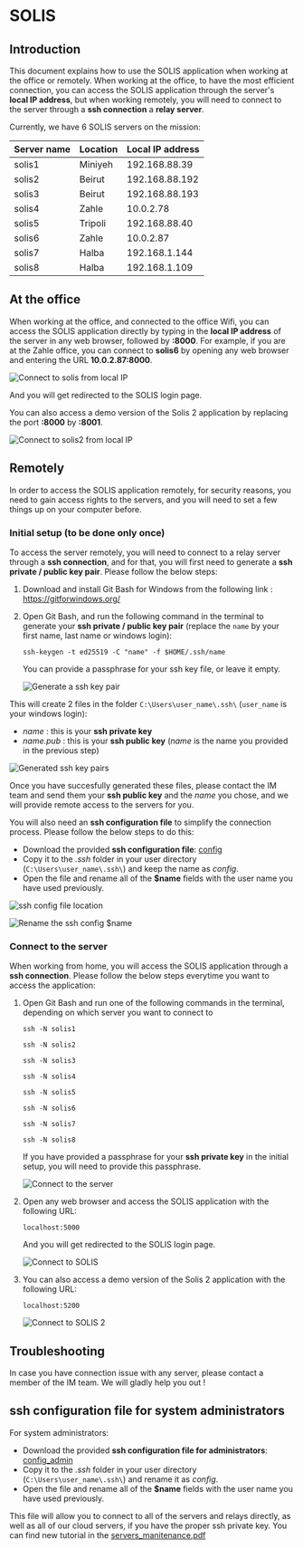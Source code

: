 # SOLIS

## Introduction

This document explains how to use the SOLIS application when working at the office or remotely.
When working at the office, to have the most efficient connection, you can access the SOLIS application through the server's **local IP address**, but when working remotely, you will need to connect to the server through a **ssh connection** a **relay server**.

Currently, we have 6 SOLIS servers on the mission:

| Server name | Location | Local IP address |
| ----------- | -------- | ---------------- |
| solis1      | Miniyeh  | 192.168.88.39    |
| solis2      | Beirut   | 192.168.88.192   |
| solis3      | Beirut   | 192.168.88.193   |
| solis4      | Zahle    | 10.0.2.78        |
| solis5      | Tripoli  | 192.168.88.40    |
| solis6      | Zahle    | 10.0.2.87        |
| solis7      | Halba    | 192.168.1.144    |
| solis8      | Halba    | 192.168.1.109    |

## At the office

When working at the office, and connected to the office Wifi, you can access the SOLIS application directly by typing in the **local IP address** of the server in any web browser, followed by **:8000**.
For example, if you are at the Zahle office, you can connect to **solis6** by opening any web browser and entering the URL **10.0.2.87:8000**.

![Connect to solis from local IP](connect_to_solis_1.png "Connect to solis from local IP")

And you will get redirected to the SOLIS login page.

You can also access a demo version of the Solis 2 application by replacing the port **:8000** by **:8001**.

![Connect to solis2 from local IP](connect_to_solis_1_1.png "Connect to solis2 from local IP")

## Remotely

In order to access the SOLIS application remotely, for security reasons, you need to gain access rights to the servers, and you will need to set a few things up on your computer before.

### Initial setup (to be done only once)

To access the server remotely, you will need to connect to a relay server through a **ssh connection**, and for that, you will first need to generate a **ssh private / public key pair**.
Please follow the below steps:

1. Download and install Git Bash for Windows from the following link : <https://gitforwindows.org/>
2. Open Git Bash, and run the following command in the terminal to generate your **ssh private / public key pair** (replace the `name` by your first name, last name or windows login):

   `ssh-keygen -t ed25519 -C "name" -f $HOME/.ssh/name`

   You can provide a passphrase for your ssh key file, or leave it empty.

   ![Generate a ssh key pair](connect_to_solis_2.png "Generate a ssh key pair")

This will create 2 files in the folder `C:\Users\user_name\.ssh\` (`user_name` is your windows login):

- _name_ : this is your **ssh private key**
- _name.pub_ : this is your **ssh public key**
  (_name_ is the name you provided in the previous step)

![Generated ssh key pairs](connect_to_solis_3.png "Generated ssh key pairs")

Once you have succesfully generated these files, please contact the IM team and send them your **ssh public key** and the _name_ you chose, and we will provide remote access to the servers for you.

You will also need an **ssh configuration file** to simplify the connection process. Please follow the below steps to do this:

- Download the provided **ssh configuration file**: [config](config)
- Copy it to the _.ssh_ folder in your user directory (`C:\Users\user_name\.ssh\`) and keep the name as _config_.
- Open the file and rename all of the **$name** fields with the user name you have used previously.

![ssh config file location](connect_to_solis_3_1.png "ssh config file location")

![Rename the ssh config $name](connect_to_solis_3_2.png "Rename the ssh config $name")

### Connect to the server

When working from home, you will access the SOLIS application through a **ssh connection**. Please follow the below steps everytime you want to access the application:

1. Open Git Bash and run one of the following commands in the terminal, depending on which server you want to connect to

   `ssh -N solis1`

   `ssh -N solis2`

   `ssh -N solis3`

   `ssh -N solis4`

   `ssh -N solis5`

   `ssh -N solis6`
   
   `ssh -N solis7`
   
   `ssh -N solis8`

   If you have provided a passphrase for your **ssh private key** in the initial setup, you will need to provide this passphrase.

   ![Connect to the server](connect_to_solis_4.png "Connect to the server")

2. Open any web browser and access the SOLIS application with the following URL:

   `localhost:5000`

   And you will get redirected to the SOLIS login page.

   ![Connect to SOLIS](connect_to_solis_5.png "Connect to SOLIS")

3. You can also access a demo version of the Solis 2 application with the following URL:

   `localhost:5200`

   ![Connect to SOLIS 2](connect_to_solis_5_1.png "Connect to SOLIS 2")

## Troubleshooting

In case you have connection issue with any server, please contact a member of the IM team. We will gladly help you out !

## ssh configuration file for system administrators

For system administrators:

- Download the provided **ssh configuration file for administrators**: [config_admin](config_admin)
- Copy it to the _.ssh_ folder in your user directory (`C:\Users\user_name\.ssh\`) and rename it as _config_.
- Open the file and rename all of the **$name** fields with the user name you have used previously.

This file will allow you to connect to all of the servers and relays directly, as well as all of our cloud servers, if you have the proper ssh private key.
You can find new tutorial in the  [servers_manitenance.pdf](servers_manitenance.pdf)
